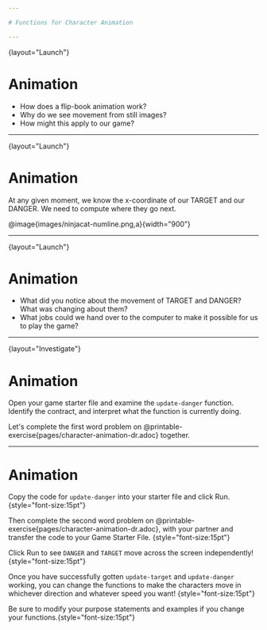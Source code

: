 ```yaml
---

# Functions for Character Animation

---
```

{layout="Launch"}
# Animation 

- How does a flip-book animation work?
- Why do we see movement from still images? 
- How might this apply to our game? 

<!--How does a flip-book animation work? Each page of the book is slightly different, and the pages go so fast that the motion looks smooth.

Why do we see movement from still images?
Our eyes fill in the gaps between rapidly changing images.

How might this apply to our game?
If we change image coordinates a little bit at a time, they will appear to move.
-->

---
{layout="Launch"}
# Animation

At any given moment, we know the x-coordinate of our TARGET and our DANGER. 
We need to compute where they go next.

@image{images/ninjacat-numline.png,a}{width="900"}

<!--
Select 2 student volunteers - one to be TARGET, one to be DANGER. Start with just TARGET.
- Have the class select a starting x- and y-coordinate for the TARGET, and have the volunteer move to that position on the number line or coordinate plane.
- The TARGET character moves by 50 (pixels) on each frame of the game.
- When they hear "update target" followed by their current location, the TARGET takes a step in the negative direction, moving down the x-axis by 50 (pixels).
- We make TARGET move by calling out update-target(300, 200), update-target(250, 100), etc.
- How quickly could I get TARGET to move across the classroom?
- After practicing with TARGET, add DANGER in.
- DANGER takes a step in the positive direction when they hear "update danger" followed by their current x-coordinate.
- We make DANGER move by calling out update-danger(40, 92), update-danger(39, 18), etc.
- On a standard number line, if the DANGER is moving to the right, is its x-coordinate increasing or decreasing?
- Practice this a few times with your volunteer, asking the class what their new x-coordinate is each time. Then have the other students call the update-danger function.
-->

---
{layout="Launch"}
# Animation

- What did you notice about the movement of TARGET and DANGER? What was changing about them?
- What jobs could we hand over to the computer to make it possible for us to play the game? 

<!--
	What did you notice about the movement of TARGET and DANGER? What was changing about them?

Answers will vary: they were moving horizontally, their x-coordinates were changing, they were not moving smoothly, etc.

What jobs could we hand over to the computer to make it possible for us to play the game? The computer could handle automatically moving TARGET and DANGER, then we could control the movement of PLAYER.
-->

---
{layout="Investigate"}
# Animation

Open your game starter file and examine the `update-danger` function.
Identify the contract, and interpret what the function is currently doing.

Let's complete the first word problem on @printable-exercise{pages/character-animation-dr.adoc} together.

---
# Animation

Copy the code for `update-danger` into your starter file and click Run.{style="font-size:15pt"}

Then complete the second word problem on @printable-exercise{pages/character-animation-dr.adoc}, with your partner and transfer the code to your Game Starter File.  {style="font-size:15pt"}

Click Run to see `DANGER` and `TARGET` move across the screen independently!{style="font-size:15pt"}

Once you have successfully gotten `update-target` and `update-danger` working, you can change the functions to make the characters move in whichever direction and whatever speed you want!  {style="font-size:15pt"}

Be sure to modify your purpose statements and examples if you change your functions.{style="font-size:15pt"}